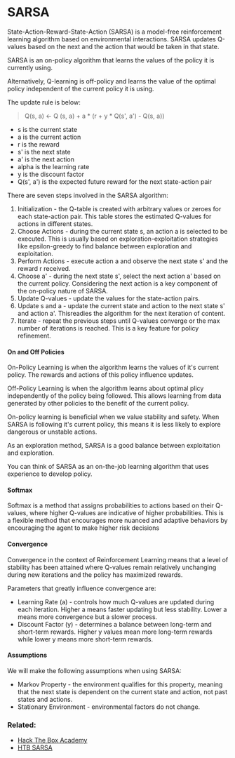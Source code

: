 # SARSA

State-Action-Reward-State-Action (SARSA) is a model-free reinforcement learning algorithm based on environmental interactions. SARSA updates Q-values based on the next and the action that would be taken in that state.

SARSA is an on-policy algorithm that learns the values of the policy it is currently using. 

Alternatively, Q-learning is off-policy and learns the value of the optimal policy independent of the current policy it is using.

The update rule is below:

>Q(s, a) <- Q (s, a) + a \* (r + y \* Q(s', a') - Q(s, a))

- s is the current state
- a is the current action
- r is the reward
- s' is the next state
- a' is the next action
- alpha is the learning rate
- y is the discount factor
- Q(s', a') is the expected future reward for the next state-action pair

There are seven steps involved in the SARSA algorithm:

1. Initialization - the Q-table is created with arbitrary values or zeroes for each state-action pair. This table stores the estimated Q-values for actions in different states.
2. Choose Actions - during the current state s, an action a is selected to be executed. This is usually based on exploration-exploitation strategies like epsilon-greedy to find balance between exploration and exploitation.
3. Perform Actions - execute action a and observe the next state s' and the reward r received. 
4. Choose a' - during the next state s', select the next action a' based on the current policy. Considering the next action is a key component of the on-policy nature of SARSA.
5. Update Q-values - update the values for the state-action pairs.
6. Update s and a - update the current state and action to the next state s' and action a'. Thisreadies the algorithm for the next iteration of content.
7. Iterate - repeat the previous steps until Q-values converge or the max number of iterations is reached. This is a key feature for policy refinement.

#### On and Off Policies

On-Policy Learning is when the algorithm learns the values of it's current policy. The rewards and actions of this policy influence updates.

Off-Policy Learning is when the algorithm learns about optimal plicy independently of the policy being followed. This allows learning from data generated by other policies to the benefit of the current policy.

On-policy learning is beneficial when we value stability and safety. When SARSA is following it's current policy, this means it is less likely to explore dangerous or unstable actions.

As an exploration method, SARSA is a good balance between exploitation and exploration.

You can think of SARSA as an on-the-job learning algorithm that uses experience to develop policy.

#### Softmax

Softmax is a method that assigns probabilities to actions based on their Q-values, where higher Q-values are indicative of higher probabilities. This is a flexible method that encourages more nuanced and adaptive behaviors by encouraging the agent to make higher risk decisions

#### Convergence 

Convergence in the context of Reinforcement Learning means that a level of stability has been attained where Q-values remain relatively unchanging during new iterations and the policy has maximized rewards.

Parameters that greatly influence convergence are:

- Learning Rate (a) - controls how much Q-values are updated during each iteration. Higher a means faster updating but less stability. Lower a means more convergence but a slower process.
- Discount Factor (y) - determines a balance between long-term and short-term rewards. Higher y values mean more long-term rewards while lower y means more short-term rewards.

#### Assumptions

We will make the following assumptions when using SARSA:

- Markov Property - the environment qualifies for this property, meaning that the next state is dependent on the current state and action, not past states and actions.
- Stationary Environment - environmental factors do not change.

### Related:
- [Hack The Box Academy](https://academy.hackthebox.com/ "Hack The Box Academy Home page")
- [HTB SARSA](https://academy.hackthebox.com/module/290/section/3260 "HTB SARSA")